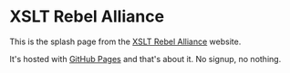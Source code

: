 # XSLT Rebel Alliance

This is the splash page from the [XSLT Rebel Alliance][REB] website.

It's hosted with [GitHub Pages][GHP] and that's about it. No signup, no nothing.


[REB]: https://xsltrebelalliance.com/
[GHP]: https://pages.github.com/
